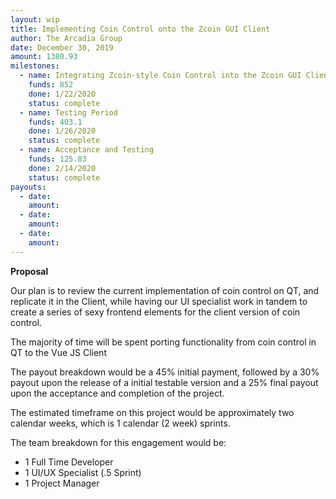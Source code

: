 ```yaml
---
layout: wip
title: Implementing Coin Control onto the Zcoin GUI Client
author: The Arcadia Group
date: December 30, 2019
amount: 1380.93
milestones:
  - name: Integrating Zcoin-style Coin Control into the Zcoin GUI Client
    funds: 852
    done: 1/22/2020
    status: complete
  - name: Testing Period
    funds: 403.1
    done: 1/26/2020
    status: complete
  - name: Acceptance and Testing
    funds: 125.83
    done: 2/14/2020
    status: complete
payouts:
  - date:
    amount:
  - date:
    amount:
  - date:
    amount:
---
```

**Proposal**

Our plan is to review the current implementation of coin control on QT, and replicate it in the Client, while having our UI specialist work in tandem to create a series of sexy frontend elements for the client version of coin control.

The majority of time will be spent porting functionality from coin control in QT to the Vue JS Client 

The payout breakdown would be a 45% initial payment, followed by a 30% payout upon the release of a initial testable version and a 25% final payout upon the acceptance and completion of the project. 

The estimated timeframe on this project would be approximately two calendar weeks, which is 1 calendar (2 week) sprints.

The team breakdown for this engagement would be:

- 1 Full Time Developer 
- 1 UI/UX Specialist (.5 Sprint)
- 1 Project Manager

